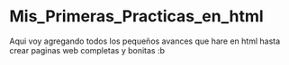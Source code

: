 # Mis_Primeras_Practicas_en_html
Aqui voy agregando todos los pequeños avances que hare en html hasta crear paginas web completas y bonitas :b

